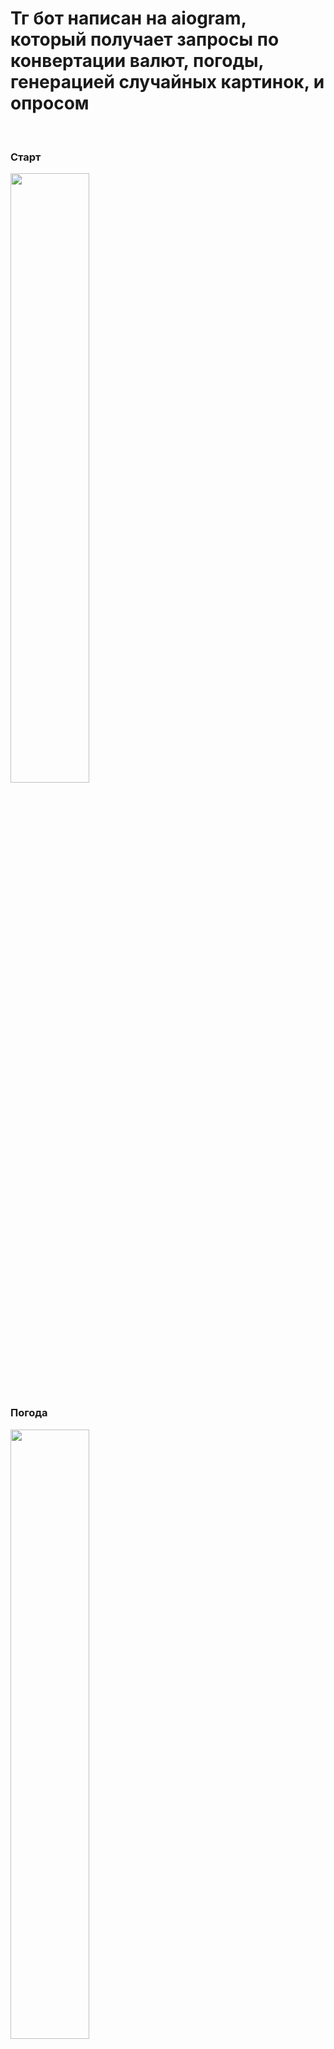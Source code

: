 
<h1>Тг бот написан на aiogram, который получает запросы по конвертации валют, погоды, генерацией случайных картинок, и опросом</h1>
<br>
<h3>Старт</h3>
<img src="https://user-images.githubusercontent.com/97764479/236226516-e3f1e897-2212-4836-b236-fe7b52e98d8b.png" width=50% height=50%>
<br>
<h3>Погода</h3>
<img src="https://user-images.githubusercontent.com/97764479/236227323-2eb88364-0e6e-4162-8197-1469e9b9f63f.png" width=50% height=50%>
<br>
<h3>Животные</h3>
<img src="https://user-images.githubusercontent.com/97764479/236227672-6e4502a4-63bf-4ae9-8b77-207cc6e5021f.png" width=50% height=50%>
<br>
<h3>Валюта</h3>
<img src="https://user-images.githubusercontent.com/97764479/236228374-45ab510b-f7b0-4499-a0e8-ad5025d67b04.png" width=50% height=50%>
<br>
<h3>Опросы</h3>
<img src="https://user-images.githubusercontent.com/97764479/236228586-0fbae9f4-cb00-421b-b13b-c997e92d5a6d.png" width=50% height=50%>
<br>
<ui>
  <h3>API для парса</h3>
<br>
<li>https://api.apilayer.com</li>
<br>
<li>https://api.api-ninjas.com</li>
<br>
<li>https://api.weather.yandex.ru</li>
